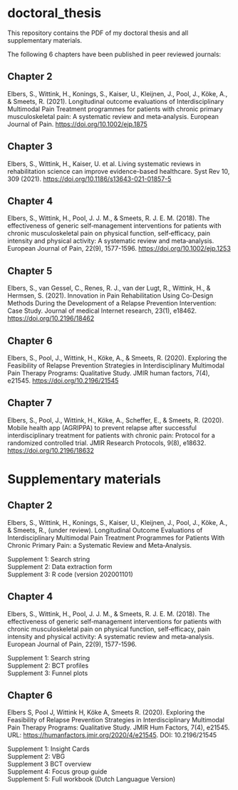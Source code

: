 # doctoral_thesis
This repository contains the PDF of my doctoral thesis and all supplementary materials.

The following 6 chapters have been published in peer reviewed journals:

## Chapter 2
Elbers, S., Wittink, H., Konings, S., Kaiser, U., Kleijnen, J., Pool, J., Köke, A., & Smeets, R. (2021). Longitudinal outcome evaluations of Interdisciplinary Multimodal Pain Treatment programmes for patients with chronic primary musculoskeletal pain: A systematic review and meta‐analysis. European Journal of Pain. https://doi.org/10.1002/ejp.1875

## Chapter 3
Elbers, S., Wittink, H., Kaiser, U. et al. Living systematic reviews in rehabilitation science can improve evidence-based healthcare. Syst Rev 10, 309 (2021). https://doi.org/10.1186/s13643-021-01857-5

## Chapter 4
Elbers, S., Wittink, H., Pool, J. J. M., & Smeets, R. J. E. M. (2018). The effectiveness of generic self‐management interventions for patients with chronic musculoskeletal pain on physical function, self‐efficacy, pain intensity and physical activity: A systematic review and meta‐analysis. European Journal of Pain, 22(9), 1577-1596. https://doi.org/10.1002/ejp.1253

## Chapter 5
Elbers, S., van Gessel, C., Renes, R. J., van der Lugt, R., Wittink, H., & Hermsen, S. (2021). Innovation in Pain Rehabilitation Using Co-Design Methods During the Development of a Relapse Prevention Intervention: Case Study. Journal of medical Internet research, 23(1), e18462. https://doi.org/10.2196/18462

## Chapter 6
Elbers, S., Pool, J., Wittink, H., Köke, A., & Smeets, R. (2020). Exploring the Feasibility of Relapse Prevention Strategies in Interdisciplinary Multimodal Pain Therapy Programs: Qualitative Study. JMIR human factors, 7(4), e21545. https://doi.org/10.2196/21545

## Chapter 7
Elbers, S., Pool, J., Wittink, H., Köke, A., Scheffer, E., & Smeets, R. (2020). Mobile health app (AGRIPPA) to prevent relapse after successful interdisciplinary treatment for patients with chronic pain: Protocol for a randomized controlled trial. JMIR Research Protocols, 9(8), e18632. https://doi.org/10.2196/18632

# Supplementary materials

## Chapter 2
Elbers, S., Wittink, H., Konings, S., Kaiser, U., Kleijnen, J., Pool, J., Köke, A., & Smeets, R., (under review). Longitudinal Outcome Evaluations of Interdisciplinary
Multimodal Pain Treatment Programmes for Patients With Chronic Primary Pain: a Systematic Review and Meta‐Analysis.

Supplement 1: Search string  
Supplement 2: Data extraction form  
Supplement 3: R code (version 202001101)  

## Chapter 4

Elbers, S., Wittink, H., Pool, J. J. M., & Smeets, R. J. E. M. (2018). The effectiveness of generic self‐management interventions for patients with chronic musculoskeletal pain on physical function, self‐efficacy, pain intensity and physical activity: A systematic review and meta‐analysis. European Journal of Pain, 22(9), 1577-1596.

Supplement 1: Search string  
Supplement 2: BCT profiles  
Supplement 3: Funnel plots  

## Chapter 6

Elbers S, Pool J, Wittink H, Köke A, Smeets R. (2020). Exploring the Feasibility of Relapse Prevention Strategies in Interdisciplinary Multimodal Pain Therapy Programs: Qualitative Study. JMIR Hum Factors, 7(4), e21545. URL: https://humanfactors.jmir.org/2020/4/e21545. DOI: 10.2196/21545

Supplement 1: Insight Cards  
Supplement 2: VBG  
Supplement 3 BCT overview  
Supplement 4: Focus group guide  
Supplement 5: Full workbook (Dutch Languague Version)

